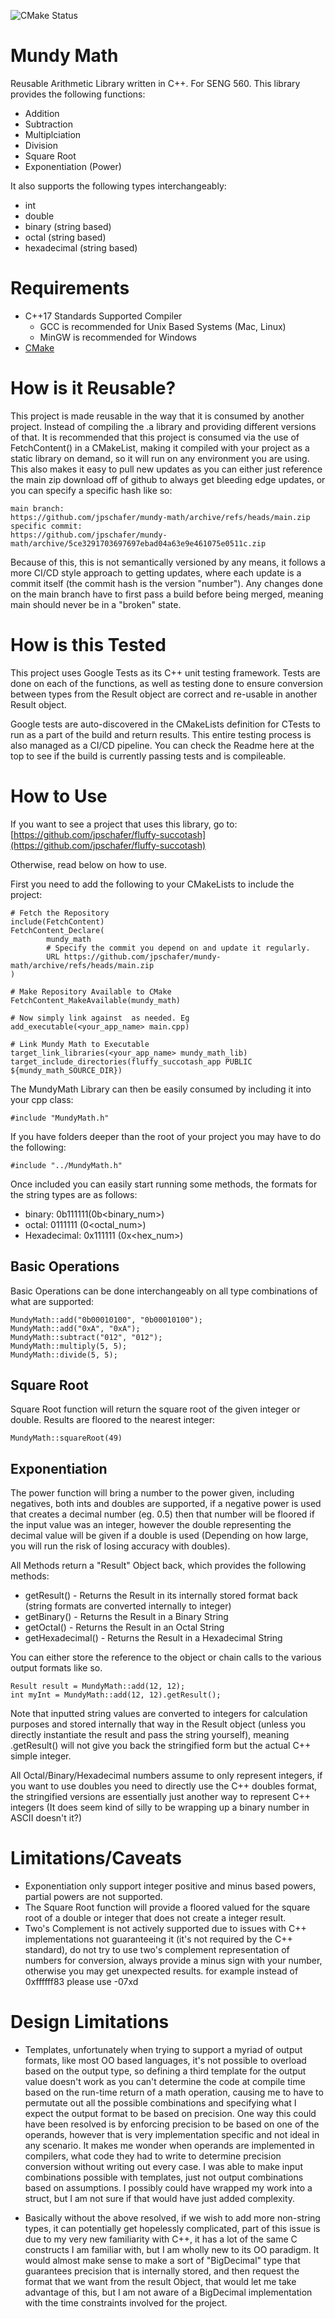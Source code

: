 ![CMake Status](https://github.com/jpschafer/mundy-math/actions/workflows/cmake.yml/badge.svg)

# Mundy Math
Reusable Arithmetic Library written in C++. For SENG 560. This library provides the following functions:

- Addition
- Subtraction
- Multiplciation
- Division
- Square Root
- Exponentiation (Power)

It also supports the following types interchangeably:

- int
- double
- binary (string based)
- octal (string based)
- hexadecimal (string based)

# Requirements
- C++17 Standards Supported Compiler
  - GCC is recommended for Unix Based Systems (Mac, Linux)
  - MinGW is recommended for Windows
- [CMake](https://cmake.org) 

# How is it Reusable?
This project is made reusable in the way that it is consumed by another project. Instead of compiling the .a library and providing different versions of that. It is recommended that this project is consumed via the use of FetchContent() in a CMakeList, making it compiled with your project as a static library on demand, so it will run on any environment you are using. This also makes it easy to pull new updates as you can either just reference the main zip download off of github to always get bleeding edge updates, or you can specify a specific hash like so:

```
main branch:
https://github.com/jpschafer/mundy-math/archive/refs/heads/main.zip
specific commit:
https://github.com/jpschafer/mundy-math/archive/5ce3291703697697ebad04a63e9e461075e0511c.zip
```

Because of this, this is not semantically versioned by any means, it follows a more CI/CD style approach to getting updates, where each update is a commit itself (the commit hash is the version "number"). Any changes done on the main branch have to first pass a build before being merged, meaning main should never be in a "broken" state. 

# How is this Tested
This project uses Google Tests as its C++ unit testing framework. Tests are done on each of the functions, as well as testing done to ensure conversion between types from the Result object are correct and re-usable in another Result object. 

Google tests are auto-discovered in the CMakeLists definition for CTests to run as a part of the build and return results. This entire testing process is also managed as a CI/CD pipeline. You can check the Readme here at the top to see if the build is currently passing tests and is compileable. 

# How to Use

If you want to see a project that uses this library, go to:
[https://github.com/jpschafer/fluffy-succotash](https://github.com/jpschafer/fluffy-succotash)

Otherwise, read below on how to use.

First you need to add the following to your CMakeLists to include the project:
```
# Fetch the Repository
include(FetchContent)
FetchContent_Declare(
        mundy_math
        # Specify the commit you depend on and update it regularly.
        URL https://github.com/jpschafer/mundy-math/archive/refs/heads/main.zip
)

# Make Repository Available to CMake
FetchContent_MakeAvailable(mundy_math)

# Now simply link against  as needed. Eg
add_executable(<your_app_name> main.cpp)

# Link Mundy Math to Executable
target_link_libraries(<your_app_name> mundy_math_lib)
target_include_directories(fluffy_succotash_app PUBLIC ${mundy_math_SOURCE_DIR})
```

The MundyMath Library can then be easily consumed by including it into your cpp class:

```
#include "MundyMath.h"
```

If you have folders deeper than the root of your project you may have to do the following:

```
#include "../MundyMath.h"
```

Once included you can easily start running some methods, the formats for the string types are as follows:
- binary: 0b111111(0b<binary_num>)
- octal: 0111111 (0<octal_num>)
- Hexadecimal: 0x111111 (0x<hex_num>)

## Basic Operations

Basic Operations can be done interchangeably on all type combinations of what are supported:

```
MundyMath::add("0b00010100", "0b00010100");
MundyMath::add("0xA", "0xA");
MundyMath::subtract("012", "012");
MundyMath::multiply(5, 5);
MundyMath::divide(5, 5);
```

## Square Root

Square Root function will return the square root of the given integer or double. Results are floored to the nearest integer:

```
MundyMath::squareRoot(49)
```

## Exponentiation

The power function will bring a number to the power given, including negatives, both ints and doubles are supported, if a negative power is used that creates a decimal number (eg. 0.5) then that number will be floored if the input value was an integer, however the double representing the decimal value will be given if a double is used (Depending on how large, you will run the risk of losing accuracy with doubles). 

All Methods return a "Result" Object back, which provides the following methods:
- getResult() - Returns the Result in its internally stored format back (string formats are converted internally to integer)
- getBinary() - Returns the Result in a Binary String
- getOctal() - Returns the Result in an Octal String
- getHexadecimal() - Returns the Result in a Hexadecimal String

You can either store the reference to the object or chain calls to the various output formats like so. 
```
Result result = MundyMath::add(12, 12);
int myInt = MundyMath::add(12, 12).getResult();
```

Note that inputted string values are converted to integers for calculation purposes and stored internally that way in the Result object (unless you directly instantiate the result and pass the string yourself), meaning .getResult() will not give you back the stringified form but the actual C++ simple integer. 

All Octal/Binary/Hexadecimal numbers assume to only represent integers, if you want to use doubles you need to directly use the C++ doubles format, the stringified versions are essentially just another way to represent C++ integers (It does seem kind of silly to be wrapping up a binary number in ASCII doesn't it?)


# Limitations/Caveats
- Exponentiation only support integer positive and minus based powers, partial powers are not supported. 
- The Square Root function will provide a floored valued for the square root of a double or integer that does not create a integer result.  
- Two's Complement is not actively supported due to issues with C++ implementations not guaranteeing it (it's not required by the C++ standard), do not try to use two's complement representation of numbers for conversion, always provide a minus sign with your number, otherwise you may get unexpected results. for example instead of 0xffffff83 please use -07xd

# Design Limitations


- Templates, unfortunately when trying to support a myriad of output formats, like most OO based languages, it's not possible to overload based on the output type, so defining a third template for the output value doesn't work as you can't determine the code at compile time based on the run-time return of a math operation, causing me to have to permutate out all the possible combinations and specifying what I expect the output format to be based on precision. One way this could have been resolved is by enforcing precision to be based on one of the operands, however that is very implementation specific and not ideal in any scenario. It makes me wonder when operands are implemented in compilers, what code they had to write to determine precision conversion without writing out every case. I was able to make input combinations possible with templates, just not output combinations based on assumptions. I possibly could have wrapped my work into a struct, but I am not sure if that would have just added complexity. 

- Basically without the above resolved, if we wish to add more non-string types, it can potentially get hopelessly complicated, part of this issue is due to my very new familiarity with C++, it has a lot of the same C constructs I am familiar with, but I am wholly new to its OO paradigm. It would almost make sense to make a sort of "BigDecimal" type that guarantees precision that is internally stored, and then request the format that we want from the result Object, that would let me take advantage of this, but I am not aware of a BigDecimal implementation with the time constraints involved for the project. 


